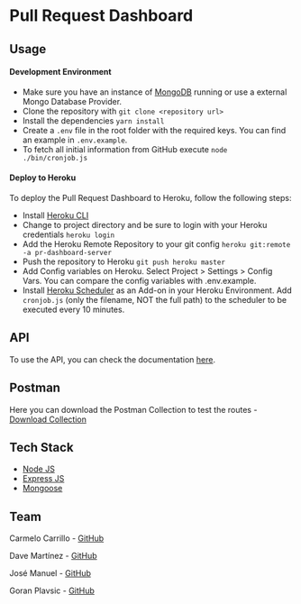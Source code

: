 # Pull Request Dashboard

## Usage

#### Development Environment
* Make sure you have an instance of [MongoDB](https://www.mongodb.com/) running or use a external Mongo Database Provider.
* Clone the repository with ``git clone <repository url>``
* Install the dependencies ``yarn install``
* Create a ``.env`` file in the root folder with the required keys. You can find an example in ``.env.example``.
* To fetch all initial information from GitHub execute ``node ./bin/cronjob.js``
 
#### Deploy to Heroku
To deploy the Pull Request Dashboard to Heroku, follow the following steps:
* Install [Heroku CLI](https://devcenter.heroku.com/articles/heroku-command-line)
* Change to project directory and be sure to login with your Heroku credentials ``heroku login``
* Add the Heroku Remote Repository to your git config ``heroku git:remote -a pr-dashboard-server``
* Push the repository to Heroku ``git push heroku master``
* Add Config variables on Heroku. Select Project > Settings > Config Vars. You can compare the config variables with .env.example.
* Install [Heroku Scheduler](https://devcenter.heroku.com/articles/scheduler) as an Add-on in your Heroku Environment. Add ``cronjob.js`` (only the filename, NOT the full path) to the scheduler to be executed every 10 minutes. 

## API
To use the API, you can check the documentation [here](https://prdashboard1.docs.apiary.io/).

## Postman
Here you can download the Postman Collection to test the routes - [Download Collection](./_docs/PR-Dashboard.postman_collection.json)

## Tech Stack
* [Node JS](https://nodejs.org/en/)
* [Express JS](http://expressjs.com/)
* [Mongoose](http://mongoosejs.com/)

## Team
Carmelo Carrillo - [GitHub](https://github.com/carrmelo)

Dave Martínez - [GitHub](https://github.com/dkm-coder)

José Manuel - [GitHub](https://github.com/limitlessgenius)

Goran Plavsic - [GitHub](https://github.com/g0g11)
